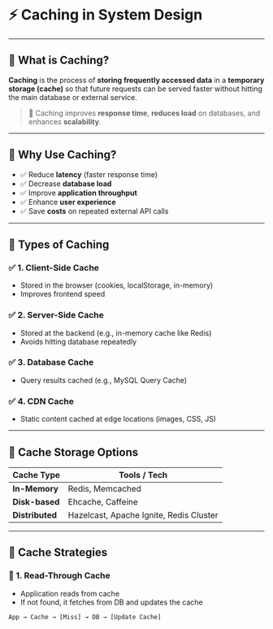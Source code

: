 
# ⚡ Caching in System Design

---

## 🔹 What is Caching?

**Caching** is the process of **storing frequently accessed data** in a **temporary storage (cache)** so that future requests can be served faster without hitting the main database or external service.

> 📌 Caching improves **response time**, **reduces load** on databases, and enhances **scalability**.

---

## 🔹 Why Use Caching?

- ✅ Reduce **latency** (faster response time)
- ✅ Decrease **database load**
- ✅ Improve **application throughput**
- ✅ Enhance **user experience**
- ✅ Save **costs** on repeated external API calls

---

## 🔹 Types of Caching

### ✅ 1. **Client-Side Cache**
- Stored in the browser (cookies, localStorage, in-memory)
- Improves frontend speed

### ✅ 2. **Server-Side Cache**
- Stored at the backend (e.g., in-memory cache like Redis)
- Avoids hitting database repeatedly

### ✅ 3. **Database Cache**
- Query results cached (e.g., MySQL Query Cache)

### ✅ 4. **CDN Cache**
- Static content cached at edge locations (images, CSS, JS)

---

## 🔹 Cache Storage Options

| Cache Type     | Tools / Tech                          |
|----------------|----------------------------------------|
| **In-Memory**  | Redis, Memcached                       |
| **Disk-based** | Ehcache, Caffeine                      |
| **Distributed**| Hazelcast, Apache Ignite, Redis Cluster|

---

## 🔹 Cache Strategies

### 🧠 1. **Read-Through Cache**

- Application reads from cache
- If not found, it fetches from DB and updates the cache

```plaintext
App → Cache → [Miss] → DB → [Update Cache]
